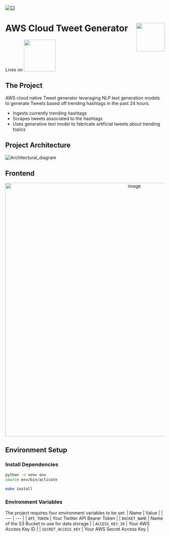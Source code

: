 [![CI](https://github.com/dai-anna/AWSCloud-TweetGenerator/actions/workflows/main.yml/badge.svg)](https://github.com/dai-anna/AWSCloud-TweetGenerator/actions/workflows/main.yml)
# AWS Cloud Tweet Generator <img width=90 align="right" src="https://upload.wikimedia.org/wikipedia/commons/thumb/e/e6/Duke_University_logo.svg/1024px-Duke_University_logo.svg.png">
Lives on  <img width=100 src="https://www.icmanage.com/wp-content/uploads/2018/05/AWS-logo.png">

## The Project
AWS cloud native Tweet generator leveraging NLP text generation models to generate Tweets based off trending hashtags in the past 24 hours.
- Ingests currently trending hashtags
- Scrapes tweets associated to the hashtags
- Uses generative text model to fabricate artificial tweets about trending topics

## Project Architecture
![Architectural_diagram](https://user-images.githubusercontent.com/89488845/142448447-08a96b23-5a26-4025-a501-71016c9fdfb4.png)

## Frontend
<div align="center">
<img width="800" alt="image" src="https://user-images.githubusercontent.com/58488209/142140632-2ed40fef-075a-4639-8d60-aebdc615c046.png">
</div>


## Environment Setup
### Install Dependencies
```bash
python -m venv env
source env/bin/activate
```

```bash
make install
```
### Environment Variables 
The project requires four environment variables to be set:
| Name | Value |
| --- | --- |
| `API_TOKEN` | Your Twitter API Bearer Token |
| `BUCKET_NAME` | Name of the S3 Bucket to use for data storage |
| `ACCESS_KEY_ID` | Your AWS Access Key ID |
| `SECRET_ACCESS_KEY` | Your AWS Secret Access Key |

